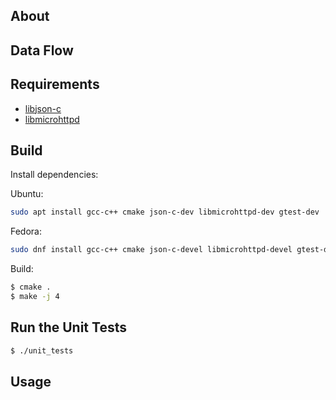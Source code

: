 ## About



## Data Flow


## Requirements

- [libjson-c](https://github.com/json-c/json-c)  
- [libmicrohttpd](https://www.gnu.org/software/libmicrohttpd/)  

## Build

Install dependencies:

Ubuntu:
```bash
sudo apt install gcc-c++ cmake json-c-dev libmicrohttpd-dev gtest-dev
```

Fedora:
```bash
sudo dnf install gcc-c++ cmake json-c-devel libmicrohttpd-devel gtest-devel
```

Build:
```bash
$ cmake .
$ make -j 4
```

## Run the Unit Tests

```bash
$ ./unit_tests
```

## Usage
